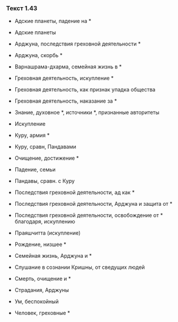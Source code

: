 ### Текст 1.43

- Адские планеты, падение на *

- Адские планеты

- Арджуна, последствия греховной деятельности *

- Арджуна, скорбь *

- Варнашрама-дхарма, семейная жизнь в *

- Греховная деятельность, искупление *

- Греховная деятельность, как признак упадка общества

- Греховная деятельность, наказание за *

- Знание, духовное *, источники *, признанные авторитеты

- Искупление

- Куру, армия *

- Куру, сравн, Пандавами

- Очищение, достижение *

- Падение, семьи

- Пандавы, сравн. с Куру

- Последствия греховной деятельности, ад как *

- Последствия греховной деятельности, Арджуна и защита от *

- Последствия греховной деятельности, освобождение от * благодаря, искуплению

- Праяшчитта (искупление)

- Рождение, низшее *

- Семейная жизнь, Арджуна и *

- Слушание в сознании Кришны, от сведущих людей

- Смерть, очищение и *

- Страдания, Арджуны

- Ум, беспокойный

- Человек, греховные *
	
